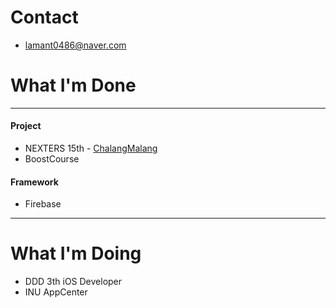 # Contact

- lamant0486@naver.com

# What I'm Done
---------------
 #### Project
- NEXTERS 15th - [ChalangMalang](https://apps.apple.com/kr/app/찰랑말랑/id1477694079)
- BoostCourse

 #### Framework
- Firebase
---

# What I'm Doing
- DDD 3th iOS Developer
- INU AppCenter

